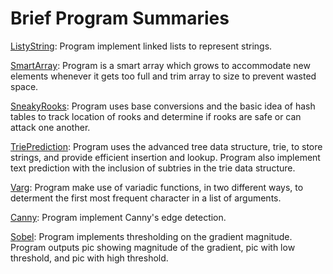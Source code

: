 # Brief Program Summaries #

[ListyString](https://github.com/SopheapSok/Coding-Portfolio/blob/master/C%20Programs/ListyString.c): Program implement linked lists to represent strings.

[SmartArray](https://github.com/SopheapSok/Coding-Portfolio/blob/master/C%20Programs/SmartArray.c):  Program is a smart array which grows to accommodate new elements whenever it gets too full and trim array to size to prevent wasted space.

[SneakyRooks](https://github.com/SopheapSok/Coding-Portfolio/blob/master/C%20Programs/SneakyRooks.c): Program uses base conversions and the basic idea of hash tables to track location of rooks and determine if rooks are safe or can attack one another. 

[TriePrediction](https://github.com/SopheapSok/Coding-Portfolio/blob/master/C%20Programs/TriePrediction.c): Program uses the advanced tree data structure, trie, to store strings, and provide efficient insertion and lookup. Program also implement text prediction with the inclusion of subtries in the trie data structure. 

[Varg](https://github.com/SopheapSok/Coding-Portfolio/blob/master/C%20Programs/Varg.c): Program make use of variadic functions, in two different ways, to determent the first most frequent character in a list of arguments.

[Canny](https://github.com/SopheapSok/Coding-Portfolio/blob/master/C%20Programs/canny.c): Program implement Canny's edge detection. 

[Sobel](https://github.com/SopheapSok/Coding-Portfolio/blob/master/C%20Programs/sobel.c): Program implements thresholding on the gradient magnitude. Program outputs pic showing magnitude of the gradient, pic with low threshold, and pic with high threshold.
